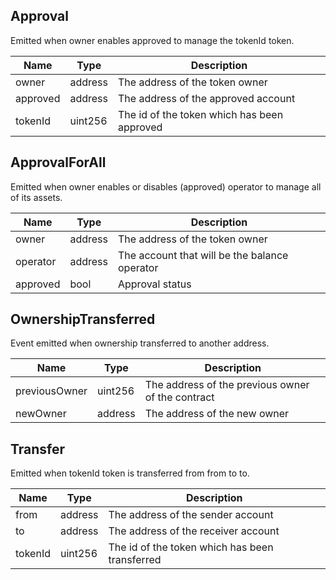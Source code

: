 ## Approval
Emitted when owner enables approved to manage the tokenId token.

|Name|Type|Description|
|--- |---|---|
|owner|address|The address of the token owner|
|approved|address|The address of the approved account|
|tokenId|uint256|The id of the token which has been approved|

## ApprovalForAll
Emitted when owner enables or disables (approved) operator to manage all of its assets.

|Name|Type|Description|
|--- |---|---|
|owner|address|The address of the token owner|
|operator|address|The account that will be the balance operator|
|approved|bool|Approval status|

## OwnershipTransferred
Event emitted when ownership transferred to another address.

|Name|Type|Description|
|--- |---|---|
|previousOwner|uint256|The address of the previous owner of the contract|
|newOwner|address|The address of the new owner|

## Transfer
Emitted when tokenId token is transferred from from to to.

|Name|Type|Description|
|--- |---|---|
|from|address|The address of the sender account|
|to|address|The address of the receiver account|
|tokenId|uint256|The id of the token which has been transferred|
